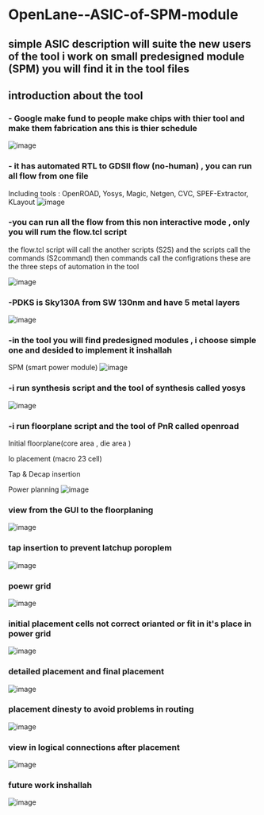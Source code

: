 # OpenLane--ASIC-of-SPM-module
## simple ASIC description will suite the new users of the tool i work on small predesigned module (SPM) you will find it in the tool files

## introduction about the tool

### - Google make fund to people make chips with thier tool and make them fabrication ans this is thier schedule 

![image](https://github.com/islam-nasser0/OpenLane--ASIC-of-SPM-module/assets/111699435/beb9a886-cccd-40ea-9c37-5f499a9e9eb8)

### - it has automated RTL to GDSII flow (no-human) , you can run all flow from one file 

Including tools :
 OpenROAD, Yosys, Magic, Netgen, CVC, SPEF-Extractor, KLayout
![image](https://github.com/islam-nasser0/OpenLane--ASIC-of-SPM-module/assets/111699435/6a1cfc99-e6ef-4f71-a8e6-84309a656942)



### -you can run all the flow from this non interactive mode , only you will rum the flow.tcl script  
the flow.tcl script will call the another scripts (S2S) and the scripts call the commands (S2command) then commands call the configrations these are the three steps of automation in the tool 
 
 ![image](https://github.com/islam-nasser0/OpenLane--ASIC-of-SPM-module/assets/111699435/f63d1497-5655-40db-b745-b7f05812387f)

### -PDKS is Sky130A from SW 130nm and have 5 metal layers 


![image](https://github.com/islam-nasser0/OpenLane--ASIC-of-SPM-module/assets/111699435/3937305b-dd60-4d22-b689-d33481c71594)

### -in the tool you will find predesigned modules , i choose simple one and desided to implement it inshallah 
SPM (smart power module)
![image](https://github.com/islam-nasser0/OpenLane--ASIC-of-SPM-module/assets/111699435/9a026481-38ab-495a-83c7-d4ae990bf592)


### -i run synthesis script and the tool of synthesis called yosys 

![image](https://github.com/islam-nasser0/OpenLane--ASIC-of-SPM-module/assets/111699435/d6d5f70a-4138-43bc-901a-7bd439bbcc40)

### -i run floorplane script and the tool of PnR called openroad

Initial floorplane(core area , die area )

Io placement (macro 23 cell)

Tap & Decap insertion 

Power planning 
![image](https://github.com/islam-nasser0/OpenLane--ASIC-of-SPM-module/assets/111699435/e30aa4a4-a9af-410b-adfe-566e969260c2)


### view from the GUI to the floorplaning 


![image](https://github.com/islam-nasser0/OpenLane--ASIC-of-SPM-module/assets/111699435/960e3e75-9b02-46d5-8d77-f60450240425)

### tap insertion to prevent latchup poroplem 

![image](https://github.com/islam-nasser0/OpenLane--ASIC-of-SPM-module/assets/111699435/c8bf9003-f344-4dee-8bb3-d1605c4c2859)

### poewr grid 


![image](https://github.com/islam-nasser0/OpenLane--ASIC-of-SPM-module/assets/111699435/978de398-b088-49fd-b320-e11c8a2772c2)

### initial placement cells not correct orianted or fit in it's place in power grid 

![image](https://github.com/islam-nasser0/OpenLane--ASIC-of-SPM-module/assets/111699435/04cc61ca-e9af-48fe-8d0a-a23bd2a9631f)

### detailed placement and final placement 

![image](https://github.com/islam-nasser0/OpenLane--ASIC-of-SPM-module/assets/111699435/abceab18-7009-4441-a4c5-ee031666926b)

### placement dinesty to avoid problems in routing 

![image](https://github.com/islam-nasser0/OpenLane--ASIC-of-SPM-module/assets/111699435/f27ddebf-68e8-4b9c-884b-6a5877047ca5)

### view in logical connections after placement 

![image](https://github.com/islam-nasser0/OpenLane--ASIC-of-SPM-module/assets/111699435/41db66e0-bcb3-4dec-9fac-7111a8eb7f88)

### future work inshallah 

![image](https://github.com/islam-nasser0/OpenLane--ASIC-of-SPM-module/assets/111699435/b850767b-bf2f-4429-8b56-48ac869e04d9)








